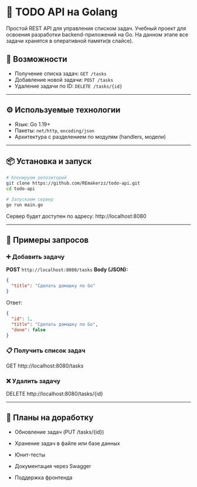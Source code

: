 # 📝 TODO API на Golang

Простой REST API для управления списком задач. Учебный проект для освоения разработки backend-приложений на Go.
На данном этапе все задачи хранятся в оперативной памяти(в слайсе).

## 🚀 Возможности

- Получение списка задач: `GET /tasks`
- Добавление новой задачи: `POST /tasks`
- Удаление задачи по ID: `DELETE /tasks/{id}`

---

## ⚙️  Используемые технологии

- Язык: Go 1.19+
- Пакеты: `net/http`, `encoding/json`
- Архитектура с разделением по модулям (handlers, модели)

---

## 📦 Установка и запуск

```bash
# Клонируем репозиторий
git clone https://github.com/REmakerzz/todo-api.git
cd todo-api

# Запускаем сервер
go run main.go
```

Сервер будет доступен по адресу:
http://localhost:8080

---

## 🔧 Примеры запросов
### ➕ Добавить задачу

**POST** `http://localhost:8080/tasks`
**Body (JSON):**

```json
{
  "title": "Сделать домашку по Go"
}
```

Ответ:

```json
{
  "id": 1,
  "title": "Сделать домашку по Go",
  "done": false
}
```

### 📋 Получить список задач

GET http://localhost:8080/tasks

### ❌ Удалить задачу

DELETE http://localhost:8080/tasks/{id}

---

## 📌 Планы на доработку

- Обновление задач (PUT /tasks/{id})

- Хранение задач в файле или базе данных

- Юнит-тесты

- Документация через Swagger

- Поддержка фронтенда
